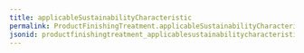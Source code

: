 ```yaml
---
title: applicableSustainabilityCharacteristic
permalink: ProductFinishingTreatment.applicableSustainabilityCharacteristic.html
jsonid: productfinishingtreatment_applicablesustainabilitycharacteristic
---
```

